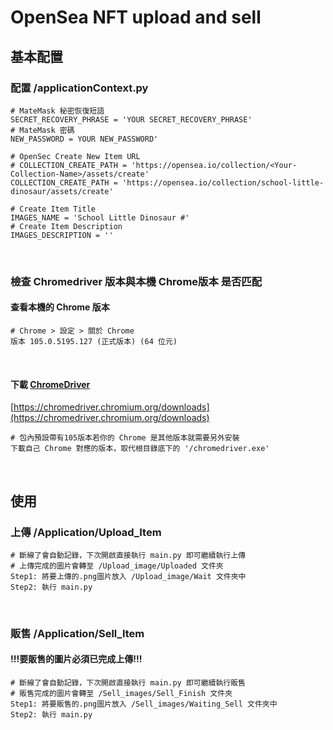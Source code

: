 # OpenSea NFT upload and sell

## 基本配置
### 配置 /applicationContext.py
```buildoutcfg
# MateMask 秘密恢復短語
SECRET_RECOVERY_PHRASE = 'YOUR SECRET_RECOVERY_PHRASE'
# MateMask 密碼
NEW_PASSWORD = YOUR NEW_PASSWORD'

# OpenSec Create New Item URL
# COLLECTION_CREATE_PATH = 'https://opensea.io/collection/<Your-Collection-Name>/assets/create'
COLLECTION_CREATE_PATH = 'https://opensea.io/collection/school-little-dinosaur/assets/create'

# Create Item Title
IMAGES_NAME = 'School Little Dinosaur #'
# Create Item Description
IMAGES_DESCRIPTION = ''
```
<br/>

### 檢查 Chromedriver 版本與本機 Chrome版本 是否匹配
#### 查看本機的 Chrome 版本
```buildoutcfg
# Chrome > 設定 > 關於 Chrome
版本 105.0.5195.127 (正式版本) (64 位元)
```
<br/>

#### 下載 [ChromeDriver](https://chromedriver.chromium.org/downloads)
[https://chromedriver.chromium.org/downloads](https://chromedriver.chromium.org/downloads)
```buildoutcfg
# 包內預設帶有105版本若你的 Chrome 是其他版本就需要另外安裝
下載自己 Chrome 對應的版本，取代根目錄底下的 '/chromedriver.exe'
```
<br/>

## 使用
### 上傳 /Application/Upload_Item
```buildoutcfg
# 斷線了會自動記錄，下次開啟直接執行 main.py 即可繼續執行上傳
# 上傳完成的圖片會轉至 /Upload_image/Uploaded 文件夾
Step1: 將要上傳的.png圖片放入 /Upload_image/Wait 文件夾中
Step2: 執行 main.py 
```
<br/>

### 販售 /Application/Sell_Item
#### !!!要販售的圖片必須已完成上傳!!!
```buildoutcfg
# 斷線了會自動記錄，下次開啟直接執行 main.py 即可繼續執行販售
# 販售完成的圖片會轉至 /Sell_images/Sell_Finish 文件夾
Step1: 將要販售的.png圖片放入 /Sell_images/Waiting_Sell 文件夾中
Step2: 執行 main.py 
```